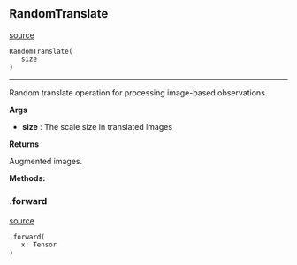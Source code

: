 #


## RandomTranslate
[source](https://github.com/RLE-Foundation/Hsuanwu\blob\main\hsuanwu/xplore/augmentation/random_translate.py\#L7)
```python 
RandomTranslate(
   size
)
```


---
Random translate operation for processing image-based observations.

**Args**

* **size**  : The scale size in translated images


**Returns**

Augmented images.


**Methods:**


### .forward
[source](https://github.com/RLE-Foundation/Hsuanwu\blob\main\hsuanwu/xplore/augmentation/random_translate.py\#L20)
```python
.forward(
   x: Tensor
)
```

